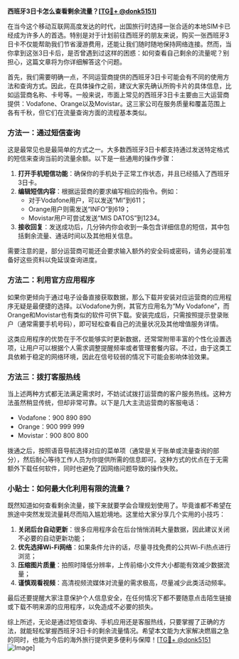 **西班牙3日卡怎么查看剩余流量？[[TG💪+ @donk5151](https://t.me/s/donk5151)]**

在当今这个移动互联网高度发达的时代，出国旅行时选择一张合适的本地SIM卡已经成为许多人的首选。特别是对于计划前往西班牙的朋友来说，购买一张西班牙3日卡不仅能帮助我们节省漫游费用，还能让我们随时随地保持网络连接。然而，当你拿到这张3日卡后，是否曾遇到过这样的困惑：如何查看自己剩余的流量呢？别担心，这篇文章将为你详细解答这个问题。

首先，我们需要明确一点，不同运营商提供的西班牙3日卡可能会有不同的使用方法和查询方式。因此，在具体操作之前，建议大家先确认所购卡片的具体信息，比如运营商名称、卡号等。一般来说，市面上常见的西班牙3日卡主要由三大运营商提供：Vodafone、Orange以及Movistar。这三家公司在服务质量和覆盖范围上各有千秋，但它们在流量查询方面的流程基本类似。

### 方法一：通过短信查询

这是最常见也是最简单的方式之一。大多数西班牙3日卡都支持通过发送特定格式的短信来查询当前的流量余额。以下是一些通用的操作步骤：

1. **打开手机短信功能**：确保你的手机处于正常工作状态，并且已经插入了西班牙3日卡。
2. **编辑短信内容**：根据运营商的要求编写相应的指令。例如：
   - 对于Vodafone用户，可以发送“MI”到611；
   - Orange用户则需发送“INFO”到619；
   - Movistar用户可尝试发送“MIS DATOS”到1234。
3. **接收回复**：发送成功后，几分钟内你会收到一条包含详细信息的短信，其中包括剩余流量、通话时间以及其他相关信息。

需要注意的是，部分运营商可能还会要求输入额外的安全码或密码，请务必提前准备好这些资料以免延误查询进度。

### 方法二：利用官方应用程序

如果你更倾向于通过电子设备直接获取数据，那么下载并安装对应运营商的应用程序无疑是最便捷的选择。以Vodafone为例，其官方应用名为“My Vodafone”，而Orange和Movistar也有类似的软件可供下载。安装完成后，只需按照提示登录账户（通常需要手机号码），即可轻松查看自己的流量状况及其他增值服务详情。

这类应用程序的优势在于不仅能够实时更新数据，还常常附带丰富的个性化设置选项，让用户可以根据个人需求调整提醒频率或者管理套餐内容。不过，由于这类工具依赖于稳定的网络环境，因此在信号较弱的情况下可能会影响体验效果。

### 方法三：拨打客服热线

当上述两种方式都无法满足需求时，不妨试试拨打运营商的客户服务热线。这种方法虽然稍显传统，但却非常可靠。以下是几大主流运营商的客服电话：
- Vodafone：900 890 890
- Orange：900 999 999
- Movistar：900 800 800

拨通之后，按照语音导航选择对应的菜单项（通常是关于账单或流量查询的部分），然后耐心等待工作人员为你提供所需的信息即可。这种方式的优点在于无需额外下载任何软件，同时也避免了因网络问题导致的操作失败。

### 小贴士：如何最大化利用有限的流量？

既然知道如何查看剩余流量，接下来就要学会合理规划使用了。毕竟谁都不希望在旅途中突然发现流量耗尽而陷入尴尬境地。这里给大家分享几个实用的小技巧：

1. **关闭后台自动更新**：很多应用程序会在后台悄悄消耗大量数据，因此建议关闭不必要的自动更新功能；
2. **优先选择Wi-Fi网络**：如果条件允许的话，尽量寻找免费的公共Wi-Fi热点进行浏览；
3. **压缩图片质量**：拍照时降低分辨率，上传前缩小文件大小都能有效减少数据流量；
4. **谨慎观看视频**：高清视频流媒体对流量的需求极高，尽量减少此类活动频率。

最后还要提醒大家注意保护个人信息安全，在任何情况下都不要随意点击陌生链接或下载不明来源的应用程序，以免造成不必要的损失。

综上所述，无论是通过短信查询、手机应用还是客服热线，只要掌握了正确的方法，就能轻松掌握西班牙3日卡的剩余流量情况。希望本文能为大家解决燃眉之急的同时，也能为今后的海外旅行提供更多便利与保障！[[TG💪+ @donk5151](https://t.me/s/donk5151) ![Image](https://i.postimg.cc/rwNCRYN7/Snipaste-2025-04-30-17-27-05.png)]
